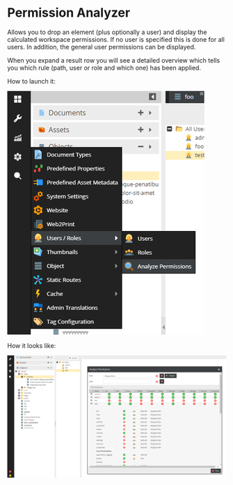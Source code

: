 # Permission Analyzer

Allows you to drop an element (plus optionally a user) and display the calculated workspace permissions.
If no user is specified this is done for all users.
In addition, the general user permissions can be displayed.

When you expand a result row you will see a detailed overview which tells you which rule (path, user or role and which one) 
has been applied.

How to launch it:

![Example](../img/permission_analyzer_menu.png)

How it looks like:

![Example](../img/permission_analyzer.png)